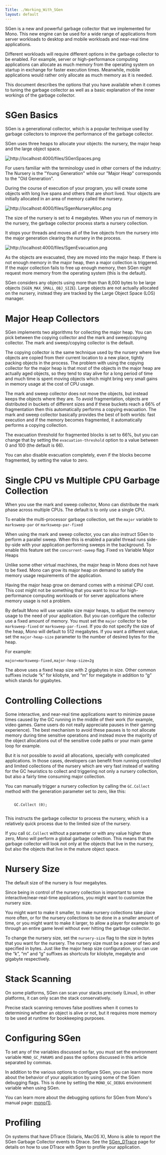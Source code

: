```yaml
---
Title: ./Working_With_SGen
layout: default
---
```


SGen is a new and powerful garbage collector that we implemented for
Mono. This new engine can be used for a wide range of applications from
server workloads to desktop and mobile workloads and near-real time
applications.

Different workloads will require different options in the garbage
collector to be enabled. For example, server or high-performance
computing applications can allocate as much memory from the operating
system on startup in exchange for faster execution times. Meanwhile,
mobile applications would rather only allocate as much memory as it is
needed.

This document describes the options that you have available when it
comes to tuning the garbage collector as well as a basic explanation of
the inner workings of the garbage collector.

SGen Basics
===========

SGen is a generational collector, which is a popular technique used by
garbage collectors to improve the performance of the garbage collector.

SGen uses three heaps to allocate your objects: the nursery, the major
heap and the large object space.

![](http://localhost:4000/files/SGenSpaces.png "http://localhost:4000/files/SGenSpaces.png")

For users familiar with the terminology used in other corners of the
industry: The Nursery is the "Young Generation" while our "Major Heap"
corresponds to the "Old Generation".

During the course of execution of your program, you will create some
objects with long live spans and others that are short lived. Your
objects are initially allocated in an area of memory called the nursery.

![](http://localhost:4000/files/SgenNurseryAlloc.png "http://localhost:4000/files/SgenNurseryAlloc.png")

The size of the nursery is set to 4 megabytes. When you run of memory in
the nursery, the garbage collector process starts a nursery collection.

It stops your threads and moves all of the live objects from the nursery
into the major generation clearing the nursery in the process.

![](http://localhost:4000/files/SgenEvacuation.png "http://localhost:4000/files/SgenEvacuation.png")

As the objects are evacuated, they are moved into the major heap. If
there is not enough memory in the major heap, then a major collection is
triggered. If the major collection fails to free up enough memory, then
SGen might request more memory from the operating system (this is the
default).

SGen considers any objects using more than than 8,000 bytes to be large
objects (`SGEN_MAX_SMALL_OBJ_SIZE`). Large objects are not actually
allocated on the nursery, instead they are tracked by the Large Object
Space (LOS) manager.

Major Heap Collectors
=====================

SGen implements two algorithms for collecting the major heap. You can
pick between the copying collector and the mark and sweep/copying
collector. The mark and sweep/copying collector is the default.

The copying collector is the same technique used by the nursery where
live objects are copied from their current location to a new place,
tightly packing objects in the process. The problem with using the
copying collector for the major heap is that most of the objects in the
major heap are actually aged objects, so they tend to stay alive for a
long period of time and much time is spent moving objects which might
bring very small gains in memory usage at the cost of CPU usage.

The mark and sweep collector does not move the objects, but instead
keeps the objects where they are. To avoid fragmentation, objects are
distributed in buckets of different sizes and if these buckets reach a
66% of fragmentation then this automatically performs a copying
evacuation. The mark and sweep collector basically provides the best of
both worlds: fast execution and if the memory becomes fragmented, it
automatically performs a copying collection.

The evacuation threshold for fragmented blocks is set to 66%, but you
can change that by setting the `evacuation-threshold` option to a value
between 0 and 100 (the default is 66).

You can also disable evacuation completely, even if the blocks become
fragmented, by setting the value to zero.

Single CPU vs Multiple CPU Garbage Collection
=============================================

When you use the mark and sweep collector, Mono can distribute the mark
phase across multiple CPUs. The default is to only use a single CPU.

To enable the multi-processor garbage collection, set the `major`
variable to `marksweep-par` or `marksweep-par-fixed`

When using the mark and sweep collector, you can also instruct SGen to
perform a parallel sweep. When this is enabled a parallel thread runs
side-by-side with your application performing sweeps in the background.
To enable this feature set the `concurrent-sweep` flag. Fixed vs
Variable Major Heaps

Unlike some other virtual machines, the major heap in Mono does not have
to be fixed. Mono can grow its major heap on demand to satisfy the
memory usage requirements of the application.

Having the major heap grow on demand comes with a minimal CPU cost. This
cost might not be something that you want to incur for high-performance
computing workloads or for server applications where memory usage is not
a problem.

By default Mono will use variable size major heaps, to adjust the memory
usage to the need of your application. But you can configure the
collector use a fixed amount of memory. You must set the `major`
collector to be `marksweep-fixed` or `marksweep-par-fixed`. If you do
not specify the size of the heap, Mono will default to 512 megabytes. If
you want a different value, set the `major-heap-size` parameter to the
number of desired bytes for the heap.

For example:

    major=marksweep-fixed,major-heap-size=2g

The above uses a fixed heap size with 2 gigabytes in size. Other common
suffixes include “k” for kilobyte, and “m” for megabyte in addition to
“g” which stands for gigabytes.

Controlling Collections
=======================

Some interactive, and near-real time applications want to minimize pause
times caused by the GC running in the middle of their work (for example,
video games. Game users do not really appreciate pauses in their gaming
experience). The best mechanism to avoid these pauses is to not allocate
memory during time sensitive operations and instead move the majority of
the object allocations out of the sensitive code paths or your main game
loop for example.

But it is not possible to avoid all allocations, specially with
complicated applications. In those cases, developers can benefit from
running controlled and limited collections of the nursery which are very
fast instead of waiting for the GC heuristics to collect and triggering
not only a nursery collection, but also a fairly time consuming major
collection.

You can manually trigger a nursery collection by calling the
`GC.Collect` method with the generation parameter set to zero, like
this:

<div class="csharp">
    <pre><code>
    GC.Collect (0);
    </code></pre>

</div>
This instructs the garbage collector to process the nursery, which is a
relatively quick process due to the limited size of the nursery.

If you call `GC.Collect` without a parameter or with any value higher
than zero, Mono will perform a global garbage collection. This means
that the garbage collector will look not only at the objects that live
in the nursery, but also the objects that live in the mature object
space.

Nursery Size
============

The default size of the nursery is four megabytes.

Since being in control of the nursery collection is important to some
interactive/near-real-time applications, you might want to customize the
nursery size.

You might want to make it smaller, to make nursery collections take
place more often, or for the nursery collections to be done in a smaller
amount of time, or you might want to make it larger, to allow a player
for example to go through an entire game level without ever hitting the
garbage collector.

To change the nursery size, set the `nursery-size` flag to the size in
bytes that you want for the nursery. The nursery size must be a power of
two and specified in bytes. Just like the major heap size configuration,
you can use the “k”, “m” and “g” suffixes as shortcuts for kilobyte,
megabyte and gigabyte respectively.

Stack Scanning
==============

On some platforms, SGen can scan your stacks precisely (Linux), in other
platforms, it can only scan the stack conservatively.

Precise stack scanning removes false positives when it comes to
determining whether an object is alive or not, but it requires more
memory to be used at runtime for bookkeeping purposes.

Configuring SGen
================

To set any of the variables discussed so far, you must set the
environment variable `MONO_GC_PARAMS` and pass the options discussed in
this article separated by commas.

In addition to the various options to configure SGen, you can learn more
about the behavior of your application by using some of the SGen
debugging flags. This is done by setting the `MONO_GC_DEBUG` environment
variable when using SGen.

You can learn more about the debugging options for SGen from Mono's
manual page: [mono(1)](http://docs.go-mono.com/?link=man%3amono(1)).

Profiling
=========

On systems that have DTrace (Solaris, MacOS X), Mono is able to report
the SGen Garbage Collector events to Dtrace. See the
[SGen\_DTrace]({{site.url}}/SGen_DTrace "wikilink") page for details on how to use
DTrace with Sgen to profile your application.
